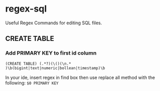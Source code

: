 # regex-sql
Useful Regex Commands for editing SQL files.

## CREATE TABLE
### Add PRIMARY KEY to first id column
``(CREATE TABLE) (.*?)(\()(\n.* )\b(bigint|text|numeric|bollean|timestamp)\b``

In your ide, insert regex in find box then use replace all method with the following:
``$0 PRIMARY KEY``
